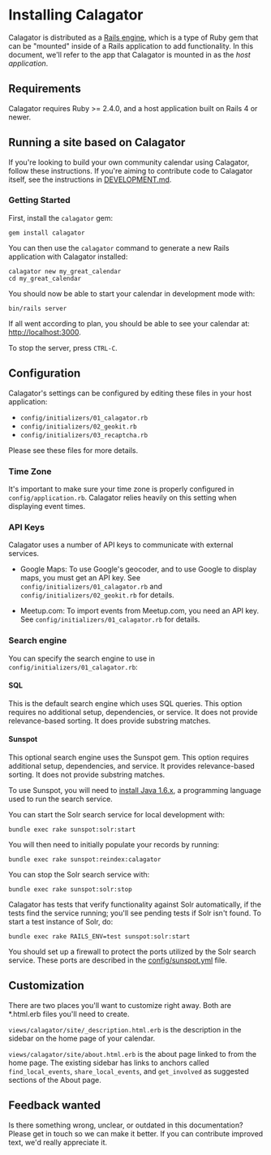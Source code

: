 # Installing Calagator

Calagator is distributed as a [Rails engine](http://guides.rubyonrails.org/engines.html), which is a type of Ruby gem that can be "mounted" inside of a Rails application to add functionality. In this document, we'll refer to the app that Calagator is mounted in as the *host application*.

## Requirements

Calagator requires Ruby >= 2.4.0, and a host application built on Rails 4 or newer.

## Running a site based on Calagator

If you're looking to build your own community calendar using Calagator, follow these instructions. If you're aiming to contribute code to Calagator itself, see the instructions in [DEVELOPMENT.md](https://github.com/calagator/calagator/blob/master/DEVELOPMENT.md).

### Getting Started

First, install the `calagator` gem:

    gem install calagator
    
You can then use the `calagator` command to generate a new Rails application with Calagator installed:

    calagator new my_great_calendar
    cd my_great_calendar

You should now be able to start your calendar in development mode with:

    bin/rails server

If all went according to plan, you should be able to see your calendar at: [http://localhost:3000](http://localhost:3000).

To stop the server, press `CTRL-C`.

## Configuration

Calagator's settings can be configured by editing these files in your host application:

* `config/initializers/01_calagator.rb`
* `config/initializers/02_geokit.rb`
* `config/initializers/03_recaptcha.rb`

Please see these files for more details.

### Time Zone

It's important to make sure your time zone is properly configured in `config/application.rb`. Calagator relies heavily on this setting when displaying event times.

### API Keys

Calagator uses a number of API keys to communicate with external services.

* Google Maps: To use Google's geocoder, and to use Google to display maps, you must get an API key.  See `config/initializers/01_calagator.rb` and `config/initializers/02_geokit.rb` for details.

* Meetup.com: To import events from Meetup.com, you need an API key. See `config/initializers/01_calagator.rb` for details.

### Search engine

You can specify the search engine to use in `config/initializers/01_calagator.rb`:

#### SQL

This is the default search engine which uses SQL queries. This option requires no additional setup, dependencies, or service. It does not provide relevance-based sorting. It does provide substring matches.

#### Sunspot

This optional search engine uses the Sunspot gem. This option requires additional setup, dependencies, and service. It provides relevance-based sorting. It does not provide substring matches.

To use Sunspot, you will need to [install Java 1.6.x](http://www.java.com/getjava), a programming language used to run the search service.

You can start the Solr search service for local development with:

    bundle exec rake sunspot:solr:start

You will then need to initially populate your records by running:

    bundle exec rake sunspot:reindex:calagator

You can stop the Solr search service with:

    bundle exec rake sunspot:solr:stop

Calagator has tests that verify functionality against Solr automatically, if the tests find the service running; you'll see pending tests if Solr isn't found. To start a test instance of Solr, do:

    bundle exec rake RAILS_ENV=test sunspot:solr:start

You should set up a firewall to protect the ports utilized by the Solr search service. These ports are described in the [config/sunspot.yml](config/sunspot.yml) file.

## Customization

There are two places you'll want to customize right away. Both are *.html.erb files you'll need to create.

`views/calagator/site/_description.html.erb` is the description in the sidebar on the home page of your calendar.

`views/calagator/site/about.html.erb` is the about page linked to from the home page. The existing sidebar has links to anchors called `find_local_events`, `share_local_events`, and `get_involved` as suggested sections of the About page.

<!--
**TODO: engine CSS and view overrides, variables.scss, config.scss(?)**
-->

Feedback wanted
---------------

Is there something wrong, unclear, or outdated in this documentation? Please get in touch so we can make it better. If you can contribute improved text, we'd really appreciate it.